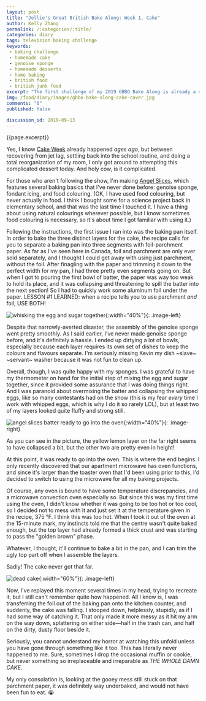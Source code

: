 ```yaml
---
layout: post
title: "Jellie's Great British Bake Along: Week 1, Cake"
author: Kelly Zhang
permalink: /:categories/:title/
categories: diary
tags: television baking challenge
keywords:
 - baking challenge
 - homemade cake
 - genoise sponge
 - homemade desserts
 - home baking
 - british food
 - british junk food
excerpt: "The first challenge of my 2019 GBBO Bake Along is already a disaster! Not only am I over three weeks late, my cake suffered a terrible accident en route from the oven. Doctors say he's not going to make it :'("
img: /food/diary/images/gbbo-bake-along-cake-cover.jpg
comments: "0"
published: false

discussion_id: 2019-09-13
---
```


{{page.excerpt}}

Yes, I know [Cake Week](/food/diary/jellies-great-british-bake-along-2019) already happened *ages ago*, but between recovering from jet lag, settling back into the school routine, and doing a total reorganization of my room, I only got around to attempting this complicated dessert today. And holy cow, is it complicated.

For those who aren't following the show, I'm making [Angel Slices](https://thegreatbritishbakeoff.co.uk/angel-slices/), which features several baking basics that I've never done before: genoise sponge, fondant icing, and food colouring. (OK, I have used food colouring, but never actually in food. I think I bought some for a science project back in elementary school, and that was the last time I touched it. I have a thing about using natural colourings wherever possible, but I know sometimes food colouring is necessary, so it's about time I got familiar with using it.)

Following the instructions, the first issue I ran into was the baking pan itself. In order to bake the three distinct layers for the cake, the recipe calls for you to separate a baking pan into three segments with foil-parchment paper. As far as I've seen here in Canada, foil and parchment are only ever sold separately, and I thought I could get away with using just parchment, without the foil. After finagling with the paper and trimming it down to the perfect width for my pan, I had three pretty even segments going on. But when I got to pouring the first bowl of batter, the paper was way too weak to hold its place, and it was collapsing and threatening to spill the batter into the next section! So I had to quickly work some aluminum foil under the paper. LESSON #1 LEARNED: when a recipe tells you to use parchment *and* foil, USE BOTH!

![whisking the egg and sugar together](/food/diary/images/gbbo-bake-along-cake-3.jpg){:width="40%"}{: .image-left}

Despite that narrowly-averted disaster, the assembly of the genoise sponge went pretty smoothly. As I said earlier, I've never made genoise sponge before, and it's definitely a hassle. I ended up dirtying a lot of bowls, especially because each layer requires its own set of dishes to keep the colours and flavours separate. I'm seriously missing Kevin my dish ~slave~ ~servant~ washer because it was not fun to clean up.

Overall, though, I was quite happy with my sponges. I was grateful to have my thermometer on hand for the initial step of mixing the egg and sugar together, since it provided some assurance that I was doing things right. And I was paranoid about overmixing the batter and collapsing the whipped eggs, like so many contestants had on the show (this is my fear *every* time I work with whipped eggs, which is why I do it so rarely LOL), but at least two of my layers looked quite fluffy and strong still.

![angel slices batter ready to go into the oven](/food/diary/images/gbbo-bake-along-cake-2.jpg){:width="40%"}{: .image-right}

As you can see in the picture, the yellow lemon layer on the far right seems to have collapsed a bit, but the other two are pretty even in height!

At this point, it was ready to go into the oven. This is where the end begins. I only recently discovered that our apartment microwave has oven functions, and since it's larger than the toaster oven that I'd been using prior to this, I'd decided to switch to using the microwave for all my baking projects.

Of course, any oven is bound to have some temperature discrepancies, and a microwave convection oven especially so. But since this was my first time using the oven, I didn't know whether it was going to be too hot or too cool, so I decided not to mess with it and just set it at the temperature given in the recipe, 375 °F. I think this was too hot. When I took it out of the oven at the 15-minute mark, my instincts told me that the centre wasn't quite baked enough, but the top layer had already formed a thick crust and was starting to pass the "golden brown" phase.

Whatever, I thought, it'll continue to bake a bit in the pan, and I can trim the ugly top part off when I assemble the layers.

Sadly! The cake never got that far.

![dead cake](/food/diary/images/gbbo-bake-along-cake-1.jpg){:width="60%"}{: .image-left}

Now, I've replayed this moment several times in my head, trying to recreate it, but I still can't remember quite how happened. All I know is, I was transferring the foil out of the baking pan onto the kitchen counter, and suddenly, the cake was falling. I stooped down, helplessly, stupidly, as if I had some way of catching it. That only made it more messy as it hit my arm on the way down, splattering on either side—half in the trash can, and half on the dirty, dusty floor beside it.

Seriously, you cannot understand my horror at watching this unfold unless you have gone through something like it too. This has literally never happened to me. Sure, sometimes I drop the occasional muffin or cookie, but never something so irreplaceable and irreparable as *THE WHOLE DAMN CAKE*.

My only consolation is, looking at the gooey mess still stuck on that parchment paper, it was definitely way underbaked, and would not have been fun to eat. 😭
